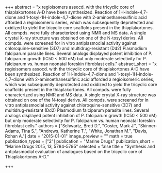 +++
abstract = "x regioisomers assocd. with the tricyclic core of thiaplakortones A-D have been synthesized.  Reaction of 1H-indole-4,7-dione and 1-tosyl-1H-indole-4,7-dione with 2-aminoethanesulfinic acid afforded a regioisomeric series, which was subsequently deprotected and oxidized to yield the tricyclic core scaffolds present in the thiaplakortones.  All compds. were fully characterized using NMR and MS data.  A single crystal X-ray structure was obtained on one of the N-tosyl derivs.  All compds. were screened for in vitro antiplasmodial activity against chloroquine-sensitive (3D7) and multidrug-resistant (Dd2) Plasmodium falciparum parasite lines.  Several analogs displayed potent inhibition of P. falciparum growth (IC50 < 500 nM) but only moderate selectivity for P. falciparum vs. human neonatal foreskin fibroblast cells."
abstract_short = "x regioisomers assocd. with the tricyclic core of thiaplakortones A-D have been synthesized.  Reaction of 1H-indole-4,7-dione and 1-tosyl-1H-indole-4,7-dione with 2-aminoethanesulfinic acid afforded a regioisomeric series, which was subsequently deprotected and oxidized to yield the tricyclic core scaffolds present in the thiaplakortones.  All compds. were fully characterized using NMR and MS data.  A single crystal X-ray structure was obtained on one of the N-tosyl derivs.  All compds. were screened for in vitro antiplasmodial activity against chloroquine-sensitive (3D7) and multidrug-resistant (Dd2) Plasmodium falciparum parasite lines.  Several analogs displayed potent inhibition of P. falciparum growth (IC50 < 500 nM) but only moderate selectivity for P. falciparum vs. human neonatal foreskin fibroblast cells."
authors = ["Schwartz, Brett D.", "Coster, Mark J.", "Skinner-Adams, Tina S.", "Andrews, Katherine T.", "White, Jonathan M.", "Davis, Rohan A."]
date = "2015-01-01"
image_preview = ""
math = true
publication_types = ["2"]
publication = "Marine Drugs"
publication_short = "Marine Drugs 2015, 13, 5784-5795"
selected = false
title = "Synthesis and antiplasmodial evaluation of analogues based on the tricyclic core of Thiaplakortones A-D."


+++